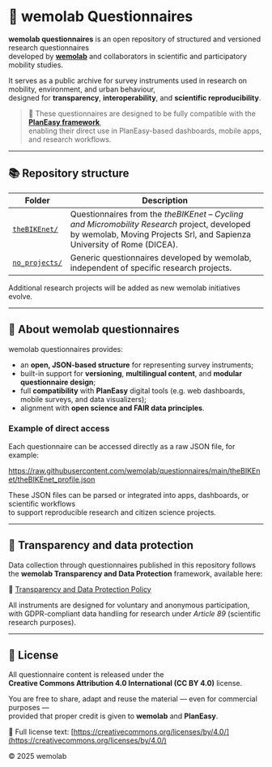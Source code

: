 # 🧩 wemolab Questionnaires

**wemolab questionnaires** is an open repository of structured and versioned research questionnaires  
developed by **[wemolab](https://wemolab.eu/)** and collaborators in scientific and participatory mobility studies.

It serves as a public archive for survey instruments used in research on mobility, environment, and urban behaviour,  
designed for **transparency**, **interoperability**, and **scientific reproducibility**.

> 🧠 These questionnaires are designed to be fully compatible with the **[PlanEasy framework](https://github.com/planeasy-webgis/)**,  
> enabling their direct use in PlanEasy-based dashboards, mobile apps, and research workflows.

---

## 📚 Repository structure

| Folder | Description |
|---------|-------------|
| [`theBIKEnet/`](theBIKEnet/) | Questionnaires from the *theBIKEnet – Cycling and Micromobility Research* project, developed by wemolab, Moving Projects Srl, and Sapienza University of Rome (DICEA). |
| [`no_projects/`](no_projects/) | Generic questionnaires developed by wemolab, independent of specific research projects. |

Additional research projects will be added as new wemolab initiatives evolve.

---

## 🧠 About wemolab questionnaires

wemolab questionnaires provides:
- an **open, JSON-based structure** for representing survey instruments;
- built-in support for **versioning**, **multilingual content**, and **modular questionnaire design**;
- full **compatibility** with **PlanEasy** digital tools (e.g. web dashboards, mobile surveys, and data visualizers);
- alignment with **open science and FAIR data principles**.

### Example of direct access
Each questionnaire can be accessed directly as a raw JSON file, for example:

https://raw.githubusercontent.com/wemolab/questionnaires/main/theBIKEnet/theBIKEnet_profile.json

These JSON files can be parsed or integrated into apps, dashboards, or scientific workflows  
to support reproducible research and citizen science projects.

---

## 🔐 Transparency and data protection
Data collection through questionnaires published in this repository follows  
the **wemolab Transparency and Data Protection** framework, available here:

📄 [Transparency and Data Protection Policy](transparency.md)

All instruments are designed for voluntary and anonymous participation,  
with GDPR-compliant data handling for research under *Article 89* (scientific research purposes).

---

## 🔖 License

All questionnaire content is released under the  
**Creative Commons Attribution 4.0 International (CC BY 4.0)** license.

You are free to share, adapt and reuse the material — even for commercial purposes —  
provided that proper credit is given to **wemolab** and **PlanEasy**.

📄 Full license text: [https://creativecommons.org/licenses/by/4.0/](https://creativecommons.org/licenses/by/4.0/)

© 2025 wemolab
